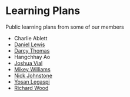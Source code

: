Learning Plans
==============

Public learning plans from some of our members

* Charlie Ablett
* [Daniel Lewis](http://waffle.io/ChronicD/learning)
* [Darcy Thomas](http://waffle.io/darcythomas/learning)
* Hangchhay Ao
* [Joshua Vial](http://waffle.io/joshuavial/learning)
* [Mikey Williams](http://waffle.io/ahdinosaur/learning)
* [Nick Johnstone](http://waffle.io/widdershin/learning)
* [Yosan Legaspi](http://waffle.io/sleepysaurus/learning)
* [Richard Wood](http://waffle.io/rwoodnz/learning)
